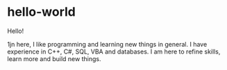 # hello-world

Hello!

1jn here, I like programming and learning new things in general.  I have experience in C++, C#, SQL, VBA and databases.
I am here to refine skills, learn more and build new things.
